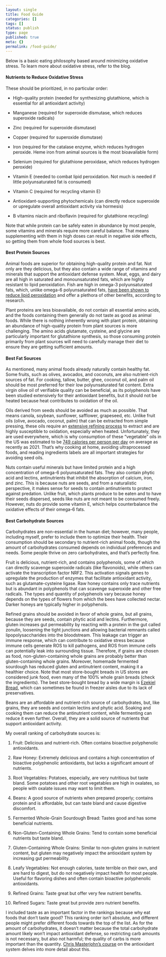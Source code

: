 ```yaml
---
layout: single
title: Food Guide
categories: []
tags: []
status: publish
type: page
published: true
meta: {}
permalink: /food-guide/
---
```


Below is a basic eating philosophy based around minimizing oxidative stress. To learn more about oxidative stress, refer to the blog.

#### Nutrients to Reduce Oxidative Stress

These should be prioritized, in no particular order:

- High-quality protein (needed for synthesizing glutathione, which is essential for all antioxidant activity)

- Manganese (required for superoxide dismutase, which reduces superoxide radicals)

- Zinc (required for superoxide dismutase)

- Copper (required for superoxide dismutase)

- Iron (required for the catalase enzyme, which reduces hydrogen peroxide. Heme iron from animal sources is the most bioavailable form)

- Selenium (required for glutathione peroxidase, which reduces hydrogen peroxide)

- Vitamin E (needed to combat lipid peroxidation. Not much is needed if little polyunsaturated fat is consumed)

- Vitamin C (required for recycling vitamin E)

- Antioxidant-supporting phytochemicals (can directly reduce superoxide or upregulate overall antioxidant activity via hormesis)

- B vitamins niacin and riboflavin (required for glutathione recycling)

Note that while protein can be safely eaten in abundance by most people, some vitamins and minerals require more careful balance. That means supplementing with them in high doses can result in negative side effects, so getting them from whole food sources is best.

#### Best Protein Sources

Animal foods are superior for obtaining high-quality protein and fat. Not only are they delicious, but they also contain a wide range of vitamins and minerals that support the antioxidant defense system. Meat, eggs, and dairy are all high in saturated and monounsaturated fats, which are highly resistant to lipid peroxidation. Fish are high in omega-3 polyunsaturated fats, which, unlike omega-6 polyunsaturated fats, [have been shown to reduce lipid peroxidation](https://pubmed.ncbi.nlm.nih.gov/11938024/) and offer a plethora of other benefits, according to research.

Plant proteins are less bioavailable, do not contain all essential amino acids, and the foods containing them generally do not taste as good as animal foods. While there is nothing inherently wrong with plant protein, obtaining an abundance of high-quality protein from plant sources is more challenging. The amino acids glutamate, cysteine, and glycine are particularly important for glutathione synthesis, so those consuming protein primarily from plant sources will need to carefully manage their diet to ensure they are getting sufficient amounts.

#### Best Fat Sources

As mentioned, many animal foods already naturally contain healthy fat. Some fruits, such as olives, avocados, and coconuts, are also nutrient-rich sources of fat. For cooking, tallow, butter, ghee, coconut oil, and palm oil should be most preferred for their low polyunsaturated fat content. Extra virgin olive oil of verifiable quality can be beneficial, as its polyphenols have been studied extensively for their antioxidant benefits, but it should not be heated because heat contributes to oxidation of the oil.

Oils derived from seeds should be avoided as much as possible. That means canola, soybean, sunflower, safflower, grapeseed, etc. Unlike fruit oils (olive, avocado, coconut, palm) that can be extracted from simple pressing, these oils require an [extensive refining process](https://www.madehow.com/Volume-1/Cooking-Oil.html) to extract and are highly susceptible to oxidation, especially when heated. Unfortunately, they are used everywhere, which is why consumption of these “vegetable” oils in the US was estimated to be [749 calories per person per day](https://www.fao.org/faostat/en/#data/FBS) on average as recently as 2021. That’s why cooking at home, avoiding ultraprocessed foods, and reading ingredients labels are all important strategies for avoiding seed oils.

Nuts contain useful minerals but have limited protein and a high concentration of omega-6 polyunsaturated fats. They also contain phytic acid and lectins, antinutrients that inhibit the absorption of calcium, iron, and zinc. This is because nuts are seeds, and from a naturalistic perspective, it makes sense for seeds to contain antinutrients to protect against predation. Unlike fruit, which plants produce to be eaten and to have their seeds dispersed, seeds like nuts are not meant to be consumed freely. However, nuts do provide some vitamin E, which helps counterbalance the oxidative effects of their omega-6 fats.

#### Best Carbohydrate Sources

Carbohydrates are non-essential in the human diet; however, many people, including myself, prefer to include them to optimize their health. Their consumption should be secondary to nutrient-rich animal foods, though the amount of carbohydrates consumed depends on individual preferences and needs. Some people thrive on zero carbohydrates, and that’s perfectly fine.

Fruit is delicious, nutrient-rich, and contains polyphenols, some of which can directly scavenge superoxide radicals (like flavonoids), while others can activate the transcription factor NRF2. This activation signals genes to upregulate the production of enzymes that facilitate antioxidant activity, such as glutamate-cysteine ligase. Raw honey contains only trace nutrients but is abundant in polyphenols that can scavenge superoxide and other free radicals. The types and quantity of polyphenols vary because honey depends on the types of flowers from which the bees have collected nectar. Darker honeys are typically higher in polyphenols.

Refined grains should be avoided in favor of whole grains, but all grains, because they are seeds, contain phytic acid and lectins. Furthermore, gluten increases gut permeability by reacting with a protein in the gut called zonulin, loosening the tight junctions and allowing bacterial remnants called lipopolysaccharides into the bloodstream. This leakage can trigger an immune response, which can contribute to oxidative stress because immune cells generate ROS to kill pathogens, and ROS from immune cells can potentially leak into surrounding tissue. Therefore, if grains are chosen as food, non-gluten-containing whole grains are probably better than gluten-containing whole grains. Moreover, homemade fermented sourdough has reduced gluten and antinutrient content, making it a healthier choice. Note that most store-bought breads in US stores are considered junk food, even many of the 100% whole grain breads (check the ingredients). The best store-bought bread by a wide margin is [Ezekiel Bread](https://www.amazon.com/Food-Life-Organic-Sprouted-Grain/dp/B000REY4MO), which can sometimes be found in freezer aisles due to its lack of preservatives.

Beans are an affordable and nutrient-rich source of carbohydrates, but, like grains, they are seeds and contain lectins and phytic acid. Soaking and cooking them can reduce the antinutrient content, while fermenting can reduce it even further. Overall, they are a solid source of nutrients that support antioxidant activity.

My overall ranking of carbohydrate sources is:

1. Fruit: Delicious and nutrient-rich. Often contains bioactive polyphenolic antioxidants.

2. Raw Honey: Extremely delicious and contains a high concentration of bioactive polyphenolic antioxidants, but lacks a significant amount of nutrients.

3. Root Vegetables: Potatoes, especially, are very nutritious but taste bland. Some potatoes and other root vegetables are high in oxalates, so people with oxalate issues may want to limit them.

4. Beans: A good source of nutrients when prepared properly; contains protein and is affordable, but can taste bland and cause digestive discomfort.

5. Fermented Whole-Grain Sourdough Bread: Tastes good and has some beneficial nutrients.

6. Non-Gluten-Containing Whole Grains: Tend to contain some beneficial nutrients but taste bland.

7. Gluten-Containing Whole Grains: Similar to non-gluten grains in nutrient content, but gluten may negatively impact the antioxidant system by increasing gut permeability.

8. Leafy Vegetables: Not enough calories, taste terrible on their own, and are hard to digest, but do not negatively impact health for most people. Useful for flavoring dishes and often contain bioactive polyphenolic antioxidants.

9. Refined Grains: Taste great but offer very few nutrient benefits.

10. Refined Sugars: Taste great but provide zero nutrient benefits.

I included taste as an important factor in the rankings because why eat foods that don’t taste good? This ranking order isn’t absolute, and different people might prefer different foods towards the top of the list. As for the amount of carbohydrates, it doesn’t matter because the total carbohydrate amount likely won’t impact antioxidant defense, so restricting carb amounts is not necessary, but also not harmful; the quality of carbs is more important than the quantity. [Chris Masterjohn’s course](https://chrismasterjohnphd.substack.com/s/masterclass-with-masterjohn-energy) on the antioxidant system delves into more detail about this.
